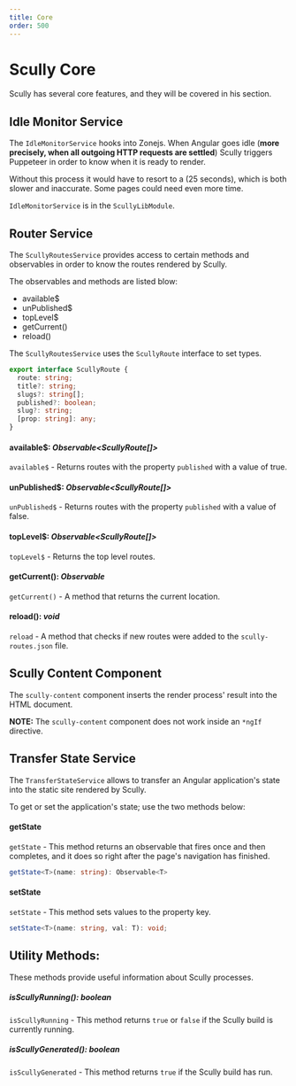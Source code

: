 ```yaml
---
title: Core
order: 500
---
```


# Scully Core

Scully has several core features, and they will be covered in his section.

## Idle Monitor Service

The `IdleMonitorService` hooks into Zonejs. When Angular goes idle (**more precisely, when all outgoing HTTP requests are settled**)
Scully triggers Puppeteer in order to know when it is ready to render.

Without this process it would have to resort to a (25 seconds), which is both slower and inaccurate. Some pages could need even more time.

`IdleMonitorService` is in the `ScullyLibModule`.

## Router Service

The `ScullyRoutesService` provides access to certain methods and observables in order to know
the routes rendered by Scully.

The observables and methods are listed blow:

- available\$
- unPublished\$
- topLevel\$
- getCurrent()
- reload()

The `ScullyRoutesService` uses the `ScullyRoute` interface to set types.

```typescript
export interface ScullyRoute {
  route: string;
  title?: string;
  slugs?: string[];
  published?: boolean;
  slug?: string;
  [prop: string]: any;
}
```

#### available\$: _Observable<ScullyRoute[]>_

`available$` - Returns routes with the property `published` with a value of true.

#### unPublished\$: _Observable<ScullyRoute[]>_

`unPublished$` - Returns routes with the property `published` with a value of false.

#### topLevel\$: _Observable<ScullyRoute[]>_

`topLevel$` - Returns the top level routes.

#### getCurrent(): _Observable<ScullyRoute>_

`getCurrent()` - A method that returns the current location.

#### reload(): _void_

`reload` - A method that checks if new routes were added to the `scully-routes.json` file.

## Scully Content Component

The `scully-content` component inserts the render process' result into the HTML document.

**NOTE:** The `scully-content` component does not work inside an `*ngIf` directive.

## Transfer State Service

The `TransferStateService` allows to transfer an Angular application's state into the static site rendered by Scully.

To get or set the application's state; use the two methods below:

#### getState

`getState` - This method returns an observable that fires once and then completes, and it does so right after the page's navigation has finished.

```typescript
getState<T>(name: string): Observable<T>
```

#### setState

`setState` - This method sets values to the property key.

```typescript
setState<T>(name: string, val: T): void;
```

## Utility Methods:

These methods provide useful information about Scully processes.

##### isScullyRunning(): _boolean_

`isScullyRunning` - This method returns `true` or `false` if the Scully build is currently running.

##### isScullyGenerated(): _boolean_

`isScullyGenerated` - This method returns `true` if the Scully build has run.
